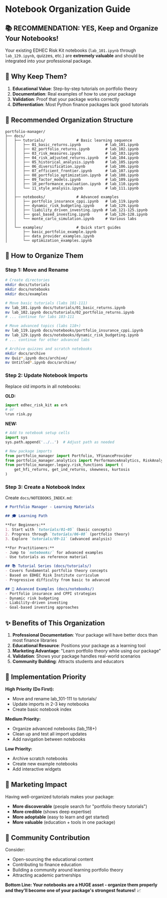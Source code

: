 # Notebook Organization Guide

## 📚 **RECOMMENDATION: YES, Keep and Organize Your Notebooks!**

Your existing EDHEC Risk Kit notebooks (`lab_101.ipynb` through `lab_129.ipynb`, quizzes, etc.) are **extremely valuable** and should be integrated into your professional package.

## 🎯 **Why Keep Them?**

1. **Educational Value**: Step-by-step tutorials on portfolio theory
2. **Documentation**: Real examples of how to use your package  
3. **Validation**: Proof that your package works correctly
4. **Differentiation**: Most Python finance packages lack good tutorials

## 📁 **Recommended Organization Structure**

```
portfolio-manager/
├── docs/
│   ├── tutorials/              # Basic learning sequence
│   │   ├── 01_basic_returns.ipynb           # lab_101.ipynb
│   │   ├── 02_portfolio_returns.ipynb       # lab_102.ipynb  
│   │   ├── 03_risk_measures.ipynb           # lab_103.ipynb
│   │   ├── 04_risk_adjusted_returns.ipynb   # lab_104.ipynb
│   │   ├── 05_historical_analysis.ipynb     # lab_105.ipynb
│   │   ├── 06_diversification.ipynb         # lab_106.ipynb
│   │   ├── 07_efficient_frontier.ipynb      # lab_107.ipynb
│   │   ├── 08_portfolio_optimization.ipynb  # lab_108.ipynb
│   │   ├── 09_factor_models.ipynb           # lab_109.ipynb
│   │   ├── 10_performance_evaluation.ipynb  # lab_110.ipynb
│   │   └── 11_style_analysis.ipynb          # lab_111.ipynb
│   │
│   ├── notebooks/              # Advanced examples
│   │   ├── portfolio_insurance_cppi.ipynb   # lab_119.ipynb
│   │   ├── dynamic_risk_budgeting.ipynb     # lab_129.ipynb
│   │   ├── liability_driven_investing.ipynb # lab_121-125.ipynb
│   │   ├── goal_based_investing.ipynb       # lab_126-128.ipynb
│   │   └── monte_carlo_simulation.ipynb     # Various labs
│   │
│   └── examples/               # Quick start guides
│       ├── basic_portfolio_example.ipynb
│       ├── data_provider_examples.ipynb
│       └── optimization_examples.ipynb
```

## 🔧 **How to Organize Them**

### **Step 1: Move and Rename**
```bash
# Create directories
mkdir docs/tutorials
mkdir docs/notebooks  
mkdir docs/examples

# Move basic tutorials (labs 101-111)
mv lab_101.ipynb docs/tutorials/01_basic_returns.ipynb
mv lab_102.ipynb docs/tutorials/02_portfolio_returns.ipynb
# ... continue for labs 103-111

# Move advanced topics (labs 118+)
mv lab_119.ipynb docs/notebooks/portfolio_insurance_cppi.ipynb
mv lab_129.ipynb docs/notebooks/dynamic_risk_budgeting.ipynb
# ... continue for other advanced labs

# Archive quizzes and scratch notebooks
mkdir docs/archive
mv Quiz*.ipynb docs/archive/
mv Untitled*.ipynb docs/archive/
```

### **Step 2: Update Notebook Imports**
Replace old imports in all notebooks:

**OLD:**
```python
import edhec_risk_kit as erk
# or
%run risk.py
```

**NEW:**
```python
# Add to notebook setup cells
import sys
sys.path.append('../..')  # Adjust path as needed

# New package imports  
from portfolio_manager import Portfolio, YFinanceProvider
from portfolio_manager.analytics import PerformanceAnalytics, RiskAnalytics
from portfolio_manager.legacy.risk_functions import (
    get_hfi_returns, get_ind_returns, skewness, kurtosis
)
```

### **Step 3: Create a Notebook Index**
Create `docs/NOTEBOOKS_INDEX.md`:

```markdown
# Portfolio Manager - Learning Materials

## 🎓 Learning Path

**For Beginners:**
1. Start with `tutorials/01-05` (basic concepts)
2. Progress through `tutorials/06-08` (portfolio theory)
3. Explore `tutorials/09-11` (advanced analysis)

**For Practitioners:**
- Jump to `notebooks/` for advanced examples
- Use tutorials as reference material

## 📚 Tutorial Series (docs/tutorials/)
- Covers fundamental portfolio theory concepts
- Based on EDHEC Risk Institute curriculum  
- Progressive difficulty from basic to advanced

## 🚀 Advanced Examples (docs/notebooks/)
- Portfolio insurance and CPPI strategies
- Dynamic risk budgeting
- Liability-driven investing
- Goal-based investing approaches
```

## ✨ **Benefits of This Organization**

1. **Professional Documentation**: Your package will have better docs than most finance libraries
2. **Educational Resource**: Positions your package as a learning tool
3. **Marketing Advantage**: "Learn portfolio theory while using our package"
4. **Validation**: Shows your package handles real-world scenarios
5. **Community Building**: Attracts students and educators

## 🎯 **Implementation Priority**

**High Priority (Do First):**
- Move and rename lab_101-111 to tutorials/
- Update imports in 2-3 key notebooks 
- Create basic notebook index

**Medium Priority:**
- Organize advanced notebooks (lab_118+)
- Clean up and test all import updates
- Add navigation between notebooks

**Low Priority:**
- Archive scratch notebooks
- Create new example notebooks
- Add interactive widgets

## 📝 **Marketing Impact**

Having well-organized tutorials makes your package:
- **More discoverable** (people search for "portfolio theory tutorials")
- **More credible** (shows deep expertise)
- **More adoptable** (easy to learn and get started)
- **More valuable** (education + tools in one package)

## 🤝 **Community Contribution**

Consider:
- Open-sourcing the educational content
- Contributing to finance education
- Building a community around learning portfolio theory
- Attracting academic partnerships

**Bottom Line: Your notebooks are a HUGE asset - organize them properly and they'll become one of your package's strongest features!** 📈
